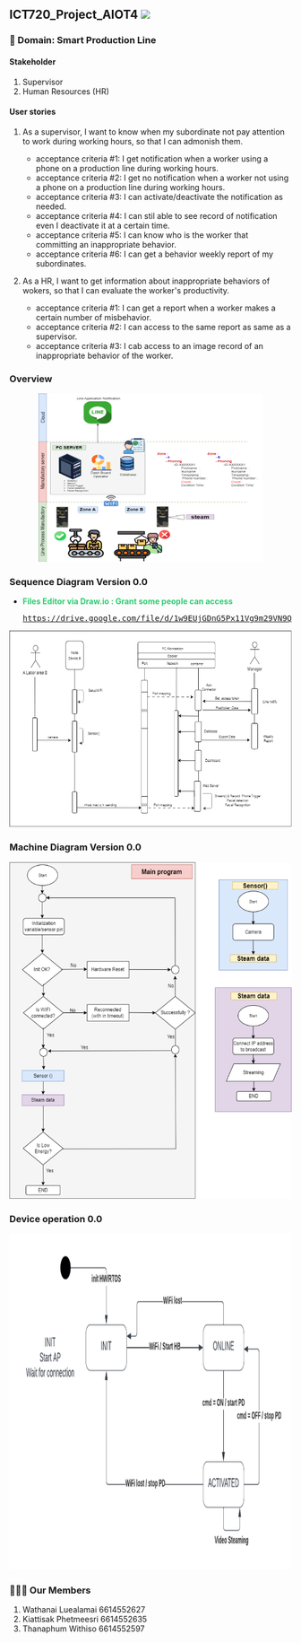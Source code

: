 ## ICT720_Project_AIOT4 <img src="https://raw.githubusercontent.com/MartinHeinz/MartinHeinz/master/wave.gif" width="30px">

### 🏢 Domain: Smart Production Line
#### Stakeholder
1. Supervisor
2. Human Resources (HR)

#### User stories
 1. As a supervisor, I want to know when my subordinate not pay attention to work during working hours, so that I can admonish them.<br>
     - acceptance criteria #1: I get notification when a worker using a phone on a production line during working hours.
     - acceptance criteria #2: I get no notification when a worker not using a phone on a production line during working hours.
     - acceptance criteria #3: I can activate/deactivate the notification as needed.
     - acceptance criteria #4: I can stil able to see record of notification even I deactivate it at a certain time.
     - acceptance criteria #5: I can know who is the worker that committing an inappropriate behavior.
     - acceptance criteria #6: I can get a behavior weekly report of my subordinates.   

 2. As a HR, I want to get information about inappropriate behaviors of wokers, so that I can evaluate the worker's productivity.<br>
     - acceptance criteria #1: I can get a report when a worker makes a certain number of misbehavior.  
     - acceptance criteria #2: I can access to the same report as same as a supervisor.
     - acceptance criteria #3: I cab access to an image record of an inappropriate behavior of the worker.

### Overview
<p align="center">
 <img  width=400px height=300px src="Images/README/overview02.png"><br></p>

### Sequence Diagram Version 0.0
<ul>
<li><b style="color:rgb(46, 204, 113)">Files Editor via Draw.io : Grant some people can access</b>
<pre><a href="url">https://drive.google.com/file/d/1w9EUjGDnG5Px11Vg9m29VN9QPpMQNrPN/view?usp=sharing</a> </li>
</ul>
<p align="center">
 <img  width=600px height=350px src="Images/README/sequence_diagram02.png"><br></p>

 ### Machine Diagram Version 0.0
 
<p align="center">
 <img  width=900px height=600px src="Images/README/machine_state02.png"><br></p>

### Device operation 0.0
<p align="center">
 <img  width=900px height=600px src="Images/README/Device_operation.png"><br></p>

### 👩🏻‍💻 Our Members
1. Wathanai Luealamai 6614552627 <br>
2. Kiattisak Phetmeesri 6614552635 <br>
3. Thanaphum Withiso 6614552597 <br>
